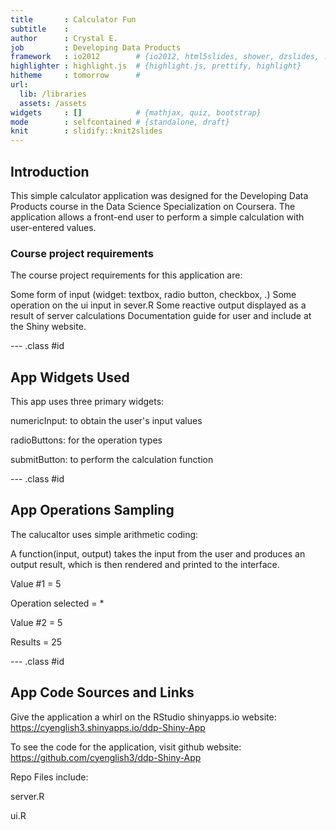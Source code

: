 ```yaml
---
title       : Calculator Fun
subtitle    : 
author      : Crystal E.
job         : Developing Data Products
framework   : io2012        # {io2012, html5slides, shower, dzslides, ...}
highlighter : highlight.js  # {highlight.js, prettify, highlight}
hitheme     : tomorrow      # 
url:
  lib: /libraries
  assets: /assets
widgets     : []            # {mathjax, quiz, bootstrap}
mode        : selfcontained # {standalone, draft}
knit        : slidify::knit2slides
---
```



## Introduction

This simple calculator application was designed for the 
Developing Data Products course in the Data Science Specialization on Coursera. 
The application allows a front-end user to perform a simple calculation 
with user-entered values.

### Course project requirements

The course project requirements for this application are:

Some form of input (widget: textbox, radio button, checkbox, .)
Some operation on the ui input in sever.R
Some reactive output displayed as a result of server calculations
Documentation guide for user and include at the Shiny website.


--- .class #id



## App Widgets Used

This app uses three primary widgets:

numericInput: to obtain the user's input values

radioButtons: for the operation types

submitButton: to perform the calculation function


--- .class #id



## App Operations Sampling

The calucaltor uses simple arithmetic coding:

A function(input, output) takes the input from the user and produces
an output result, which is then rendered and printed to the interface.

Value #1 = 5

Operation selected = *

Value #2 = 5
                
Results = 25

--- .class #id



## App Code Sources and Links

Give the application a whirl on the RStudio shinyapps.io website:
https://cyenglish3.shinyapps.io/ddp-Shiny-App

To see the code for the application, visit github website:
https://github.com/cyenglish3/ddp-Shiny-App


Repo Files include:

server.R

ui.R


